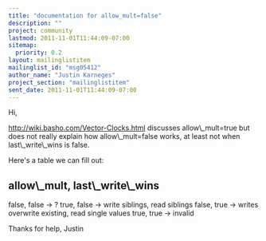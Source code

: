 ```yaml
---
title: "documentation for allow_mult=false"
description: ""
project: community
lastmod: 2011-11-01T11:44:09-07:00
sitemap:
  priority: 0.2
layout: mailinglistitem
mailinglist_id: "msg05412"
author_name: "Justin Karneges"
project_section: "mailinglistitem"
sent_date: 2011-11-01T11:44:09-07:00
---
```



Hi,

http://wiki.basho.com/Vector-Clocks.html discusses allow\\_mult=true but does 
not really explain how allow\\_mult=false works, at least not when 
last\\_write\\_wins is false.

Here's a table we can fill out:

allow\\_mult, last\\_write\\_wins
-----------
false, false -&gt; ?
true, false -&gt; write siblings, read siblings
false, true -&gt; writes overwrite existing, read single values
true, true -&gt; invalid

Thanks for help,
Justin

